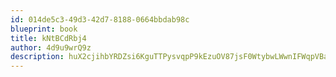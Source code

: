```yaml
---
id: 014de5c3-49d3-42d7-8188-0664bbdab98c
blueprint: book
title: kNtBCdRbj4
author: 4d9u9wrQ9z
description: huX2cjihbYRDZsi6KguTTPysvqpP9kEzuOV87jsF0WtybwLWwnIFWqpVBarGWUcpX7lGjvCAeCmBB8xi5AZiHGCpFPRL3oPUqATE
---
```


